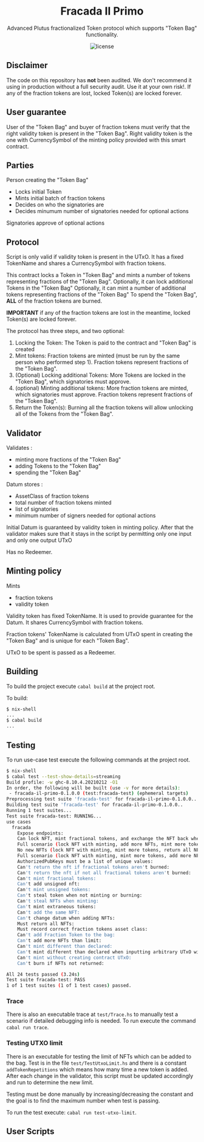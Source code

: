 <h1 align="center">
  Fracada Il Primo
</h1>
<p align="center">Advanced Plutus fractionalized Token protocol which supports "Token Bag" functionality.</p>

<p align="center"><img src="https://img.shields.io/badge/license-mit-blue?style=for-the-badge&logo=none" alt="license" /></p>

## Disclaimer

The code on this repository has **not** been audited. We don't recommend it using in production without a full security audit. Use it at your own risk!.
If any of the fraction tokens are lost, locked Token(s) are locked forever.

## User guarantee

User of the "Token Bag" and buyer of fraction tokens must verify that the right validity token is present in the "Token Bag".
Right validity token is the one with CurrencySymbol of the minting policy provided with this smart contract.

## Parties

Person creating the "Token Bag"
 - Locks initial Token
 - Mints initial batch of fraction tokens
 - Decides on who the signatories are
 - Decides minumum number of signatories needed for optional actions

Signatories approve of optional actions

## Protocol

Script is only valid if validity token is present in the UTxO. It has a fixed TokenName and shares a CurrencySymbol with fraction tokens.

This contract locks a Token in "Token Bag" and mints a number of tokens representing fractions of the "Token Bag".
Optionally, it can lock additional Tokens in the "Token Bag"
Optionally, it can mint a number of additional tokens representing fractions of the "Token Bag"
To spend the "Token Bag", **ALL** of the fraction tokens are burned.

**IMPORTANT** if any of the fraction tokens are lost in the meantime, locked Token(s) are locked forever.

The protocol has three steps, and two optional:

1. Locking the Token: The Token is paid to the contract and "Token Bag" is created
2. Mint tokens: Fraction tokens are minted (must be run by the same person who performed step 1). Fraction tokens represent fractions of the "Token Bag".
3. (Optional) Locking additional Tokens: More Tokens are locked in the "Token Bag", which signatories must approve.
4. (optional) Minting additional tokens: More fraction tokens are minted, which signatories must approve. Fraction tokens represent fractions of the "Token Bag".
5. Return the Token(s): Burning all the fraction tokens will allow unlocking all of the Tokens from the "Token Bag".

## Validator

Validates :
- minting more fractions of the "Token Bag"
- adding Tokens to the "Token Bag"
- spending the "Token Bag"

Datum stores :
- AssetClass of fraction tokens
- total number of fraction tokens minted
- list of signatories
- minimum number of signers needed for optional actions

Initial Datum is guaranteed by validity token in minting policy.
After that the validator makes sure that it stays in the script by permitting only one input and only one output UTxO

Has no Redeemer.

## Minting policy

Mints
- fraction tokens
- validity token

Validity token has fixed TokenName. It is used to provide guarantee for the Datum.
It shares CurrencySymbol with fraction tokens.

Fraction tokens' TokenName is calculated from UTxO spent in creating the "Token Bag" and is unique for each "Token Bag".

UTxO to be spent is passed as a Redeemer.

## Building

To build the project execute `cabal build` at the project root.

To build:

``` bash
$ nix-shell
...
$ cabal build
...
```

## Testing

To run use-case test execute the following commands at the project root.

``` bash
$ nix-shell
$ cabal test --test-show-details=streaming
Build profile: -w ghc-8.10.4.20210212 -O1
In order, the following will be built (use -v for more details):
 - fracada-il-primo-0.1.0.0 (test:fracada-test) (ephemeral targets)
Preprocessing test suite 'fracada-test' for fracada-il-primo-0.1.0.0..
Building test suite 'fracada-test' for fracada-il-primo-0.1.0.0..
Running 1 test suites...
Test suite fracada-test: RUNNING...
use cases
  fracada
    Expose endpoints:                                                                                             OK (0.01s)
    Can lock NFT, mint fractional tokens, and exchange the NFT back when burning the tokens:                      OK (0.17s)
    Full scenario (lock NFT with minting, add more NFTs, mint more tokens, return all NFTs in exchange of tokens: OK (0.28s)
    No new NFTs (lock NFT with minting, mint more tokens, return all NFTs in exchange of tokens:                  OK (0.22s)
    Full scenario (lock NFT with minting, mint more tokens, add more NFTs, return all NFTs in exchange of tokens: OK (0.31s)
    AuthorizedPubKeys must be a list of unique values:                                                            OK (0.05s)
    Can't return the nft if fractional tokens aren't burned:                                                      OK (0.08s)
    Can't return the nft if not all fractional tokens aren't burned:                                              OK (0.12s)
    Can't mint fractional tokens:                                                                                 OK (0.10s)
    Can't add unsigned nft:                                                                                       OK (0.08s)
    Can't mint unsigned tokens:                                                                                   OK (0.09s)
    Can't steal token when not minting or burning:                                                                OK (0.07s)
    Can't steal NFTs when minting:                                                                                OK (0.14s)
    Can't mint extraneous tokens:                                                                                 OK (0.13s)
    Can't add the same NFT:                                                                                       OK (0.11s)
    Can't change datum when adding NFTs:                                                                          OK (0.08s)
    Must return all NFTs:                                                                                         OK (0.15s)
    Must record correct fraction tokens asset class:                                                              OK (0.06s)
    Can't add Fraction Token to the bag:                                                                          OK (0.09s)
    Can't add more NFTs than limit:                                                                               OK (0.62s)
    Can't mint different than declared:                                                                           OK (0.02s)
    Can't mint different than declared when inputting arbitrary UTxO with a datum:                                OK (0.05s)
    Can't mint without creating contract UTxO:                                                                    OK (0.01s)
    Can't burn if NFTs not returned:                                                                              OK (0.06s)

All 24 tests passed (3.24s)
Test suite fracada-test: PASS
1 of 1 test suites (1 of 1 test cases) passed.
```

### Trace
There is also an executable trace at `test/Trace.hs` to manually test a scenario if detailed debugging info is needed.
To run execute the command `cabal run trace`.

### Testing UTXO limit
There is an executable for testing the limit of NFTs which can be added to the bag. Test is in the file `test/TestUtxoLimit.hs`
and there is a constant `addTokenRepetitions` which means how many time a new token is added. After each change in the validator,
this script must be updated accordingly and run to determine the new limit.

Testing must be done manually by increasing/decreasing the constant and the goal is to find the maximum number when test is passing.

To run the test execute: `cabal run test-utxo-limit`.

## User Scripts
